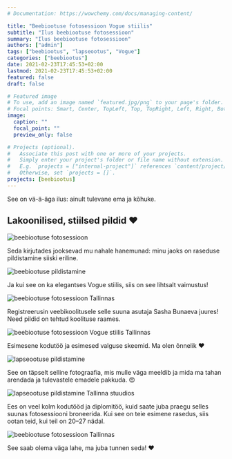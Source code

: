 ```yaml
---
# Documentation: https://wowchemy.com/docs/managing-content/

title: "Beebiootuse fotosessioon Vogue stiilis"
subtitle: "Ilus beebiootuse fotosessioon"
summary: "Ilus beebiootuse fotosessioon"
authors: ["admin"]
tags: ["beebiootus", "lapseootus", "Vogue"]
categories: ["beebiootus"]
date: 2021-02-23T17:45:53+02:00
lastmod: 2021-02-23T17:45:53+02:00
featured: false
draft: false

# Featured image
# To use, add an image named `featured.jpg/png` to your page's folder.
# Focal points: Smart, Center, TopLeft, Top, TopRight, Left, Right, BottomLeft, Bottom, BottomRight.
image:
  caption: ""
  focal_point: ""
  preview_only: false

# Projects (optional).
#   Associate this post with one or more of your projects.
#   Simply enter your project's folder or file name without extension.
#   E.g. `projects = ["internal-project"]` references `content/project/deep-learning/index.md`.
#   Otherwise, set `projects = []`.
projects: [beebiootus]
---
```

See on vä-ä-äga ilus: ainult tulevane ema ja kõhuke.
## Lakoonilised, stiilsed pildid ❤️

![beebiootuse fotosessioon](./beebiootuse-fotosessioon-vogue-stiilis-1.jpg)

Seda kirjutades jooksevad mu nahale hanemunad: minu jaoks on raseduse pildistamine siiski eriline.

![beebiootuse pildistamine](./beebiootuse-fotosessioon-vogue-stiilis-2.jpg)

Ja kui see on ka elegantses Vogue stiilis, siis on see lihtsalt vaimustus!

![beebiootuse fotosessioon Tallinnas](./beebiootuse-fotosessioon-vogue-stiilis-3.jpg)

Registreerusin veebikoolitusele selle suuna asutaja Sasha Bunaeva juures! Need pildid on tehtud koolituse raames.

![beebiootuse fotosessioon Vogue stiilis Tallinnas](./beebiootuse-fotosessioon-vogue-stiilis-4.jpg)

Esimesene kodutöö ja esimesed valguse skeemid. Ma olen õnnelik ❤️

![lapseootuse pildistamine](./beebiootuse-fotosessioon-vogue-stiilis-5.jpg)

See on täpselt selline fotograafia, mis mulle väga meeldib ja mida ma tahan arendada ja tulevastele emadele pakkuda. 😍

![lapseootuse pildistamine Tallinna stuudios](./beebiootuse-fotosessioon-vogue-stiilis-6.jpg)

Ees on veel kolm kodutööd ja diplomitöö, kuid saate juba praegu selles suunas fotosessiooni broneerida. Kui see on teie esimene rasedus, siis ootan teid, kui teil on 20–27 nädal.

![beebiootuse fotosessioon Tallinnas](./beebiootuse-fotosessioon-vogue-stiilis-7.jpg)

See saab olema väga lahe, ma juba tunnen seda! ❤